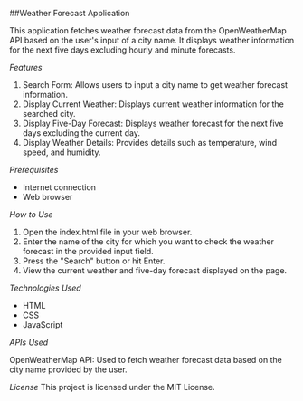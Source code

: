 ##Weather Forecast Application

This application fetches weather forecast data from the OpenWeatherMap API based on the user's input of a city name. It displays weather information for the next five days excluding hourly and minute forecasts.

*Features*
1. Search Form: Allows users to input a city name to get weather forecast information.
2. Display Current Weather: Displays current weather information for the searched city.
3. Display Five-Day Forecast: Displays weather forecast for the next five days excluding the current day.
4. Display Weather Details: Provides details such as temperature, wind speed, and humidity.

*Prerequisites*
- Internet connection
- Web browser

*How to Use*
1. Open the index.html file in your web browser.
2. Enter the name of the city for which you want to check the weather forecast in the provided input field.
3. Press the "Search" button or hit Enter.
4. View the current weather and five-day forecast displayed on the page.

*Technologies Used*
- HTML
- CSS
- JavaScript

*APIs Used*

OpenWeatherMap API: Used to fetch weather forecast data based on the city name provided by the user.

*License*
This project is licensed under the MIT License.

